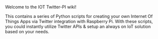 Welcome to the IOT Twitter-PI wiki!

This contains a series of Python scripts for creating your own Internet Of Things Apps via Twitter integration with Raspberry Pi. With these scripts, you could instantly utilize Twitter APIs & setup an always on IoT solution based on your needs.
